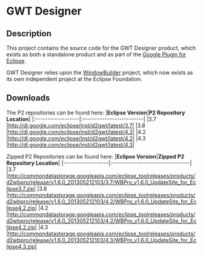 # GWT Designer #
## Description ##
This project contains the source code for the GWT Designer product, which exists as both a standalone product and as part of the [Google Plugin for Eclipse](http://code.google.com/eclipse/).

GWT Designer relies upon the [WindowBuilder](http://www.eclipse.org/windowbuilder/) project, which now exists as its own independent project at the Eclipse Foundation.
## Downloads ##
The P2 repositories can be found here:
|**Eclipse Version**|**P2 Repository Location**|
|:------------------|:-------------------------|
|3.7                |http://dl.google.com/eclipse/inst/d2gwt/latest/3.7|
|3.8                |http://dl.google.com/eclipse/inst/d2gwt/latest/4.2|
|4.2                |http://dl.google.com/eclipse/inst/d2gwt/latest/4.2|
|4.3                |http://dl.google.com/eclipse/inst/d2gwt/latest/4.3|

Zipped P2 Repositories can be found here:
|**Eclipse Version**|**Zipped P2 Repository Location**|
|:------------------|:--------------------------------|
|3.7                |http://commondatastorage.googleapis.com/eclipse_toolreleases/products/d2wbpro/release/v1.6.0_201305212103/3.7/WBPro_v1.6.0_UpdateSite_for_Eclipse3.7.zip|
|3.8                |http://commondatastorage.googleapis.com/eclipse_toolreleases/products/d2wbpro/release/v1.6.0_201305212103/4.2/WBPro_v1.6.0_UpdateSite_for_Eclipse4.2.zip|
|4.2                |http://commondatastorage.googleapis.com/eclipse_toolreleases/products/d2wbpro/release/v1.6.0_201305212103/4.2/WBPro_v1.6.0_UpdateSite_for_Eclipse4.2.zip|
|4.3                |http://commondatastorage.googleapis.com/eclipse_toolreleases/products/d2wbpro/release/v1.6.0_201305212103/4.3/WBPro_v1.6.0_UpdateSite_for_Eclipse4.3.zip|

